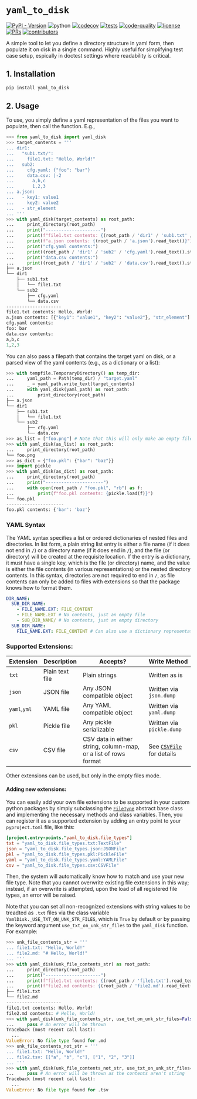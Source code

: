 # `yaml_to_disk`

[![PyPI - Version](https://img.shields.io/pypi/v/yaml_to_disk)](https://pypi.org/project/yaml_to_disk/)
![python](https://img.shields.io/badge/-Python_3.12-blue?logo=python&logoColor=white)
[![codecov](https://codecov.io/gh/mmcdermott/yaml_to_disk/graph/badge.svg?token=5RORKQOZF9)](https://codecov.io/gh/mmcdermott/yaml_to_disk)
[![tests](https://github.com/mmcdermott/yaml_to_disk/actions/workflows/tests.yaml/badge.svg)](https://github.com/mmcdermott/yaml_to_disk/actions/workflows/tests.yaml)
[![code-quality](https://github.com/mmcdermott/yaml_to_disk/actions/workflows/code-quality-main.yaml/badge.svg)](https://github.com/mmcdermott/yaml_to_disk/actions/workflows/code-quality-main.yaml)
[![license](https://img.shields.io/badge/License-MIT-green.svg?labelColor=gray)](https://github.com/mmcdermott/yaml_to_disk#license)
[![PRs](https://img.shields.io/badge/PRs-welcome-brightgreen.svg)](https://github.com/mmcdermott/yaml_to_disk/pulls)
[![contributors](https://img.shields.io/github/contributors/mmcdermott/yaml_to_disk.svg)](https://github.com/mmcdermott/yaml_to_disk/graphs/contributors)

A simple tool to let you define a directory structure in yaml form, then populate it on disk in a single
command. Highly useful for simplifying test case setup, espically in doctest settings where readability is
critical.

## 1. Installation

```bash
pip install yaml_to_disk
```

## 2. Usage

To use, you simply define a yaml representation of the files you want to populate, then call the function.
E.g.,

```python
>>> from yaml_to_disk import yaml_disk
>>> target_contents = '''
... dir1:
...   "sub1.txt/":
...     file1.txt: "Hello, World!"
...   sub2:
...     cfg.yaml: {"foo": "bar"}
...     data.csv: |-2
...       a,b,c
...       1,2,3
... a.json:
...   - key1: value1
...     key2: value2
...   - str_element
... '''
>>> with yaml_disk(target_contents) as root_path:
...     print_directory(root_path)
...     print("---------------------")
...     print(f"file1.txt contents: {(root_path / 'dir1' / 'sub1.txt' / 'file1.txt').read_text()}")
...     print(f"a.json contents: {(root_path / 'a.json').read_text()}")
...     print("cfg.yaml contents:")
...     print((root_path / 'dir1' / 'sub2' / 'cfg.yaml').read_text().strip())
...     print("data.csv contents:")
...     print((root_path / 'dir1' / 'sub2' / 'data.csv').read_text().strip())
├── a.json
└── dir1
    ├── sub1.txt
    │   └── file1.txt
    └── sub2
        ├── cfg.yaml
        └── data.csv
---------------------
file1.txt contents: Hello, World!
a.json contents: [{"key1": "value1", "key2": "value2"}, "str_element"]
cfg.yaml contents:
foo: bar
data.csv contents:
a,b,c
1,2,3

```

You can also pass a filepath that contains the target yaml on disk, or a parsed view of the yaml contents
(e.g., as a dictionary or a list):

```python
>>> with tempfile.TemporaryDirectory() as temp_dir:
...     yaml_path = Path(temp_dir) / "target.yaml"
...     _ = yaml_path.write_text(target_contents)
...     with yaml_disk(yaml_path) as root_path:
...         print_directory(root_path)
├── a.json
└── dir1
    ├── sub1.txt
    │   └── file1.txt
    └── sub2
        ├── cfg.yaml
        └── data.csv
>>> as_list = ["foo.png"] # Note that this will only make an empty file with this name
>>> with yaml_disk(as_list) as root_path:
...     print_directory(root_path)
└── foo.png
>>> as_dict = {"foo.pkl": {"bar": "baz"}}
>>> import pickle
>>> with yaml_disk(as_dict) as root_path:
...     print_directory(root_path)
...     print("----------------------")
...     with open(root_path / "foo.pkl", "rb") as f:
...         print(f"foo.pkl contents: {pickle.load(f)}")
└── foo.pkl
----------------------
foo.pkl contents: {'bar': 'baz'}

```

### YAML Syntax

The
YAML syntax specifies a list or ordered dictionaries of nested files and directories. In list form, a plain
string list entry is either a file name (if it does not end in `/`) or a directory name (if it does end in
`/`), and the file (or directory) will be created at the requisite location. If the entry is a dictionary, it
must have a single key, which is the file (or directory) name, and the value is either the file contents (in
various representations) or the nested directory contents. In this syntax, directories are not required to end
in `/`, as file contents can only be added to files with extensions so that the package knows how to format
them.

```yaml
DIR_NAME:
  SUB_DIR_NAME:
    - FILE_NAME.EXT: FILE_CONTENT
    - FILE_NAME.EXT # No contents, just an empty file
    - SUB_DIR_NAME/ # No contents, just an empty directory
  SUB_DIR_NAME:
    FILE_NAME.EXT: FILE_CONTENT # Can also use a dictionary representation rather than a list if suitable
```

### Supported Extensions:

| Extension    | Description     | Accepts?                                                        | Write Method                                       |
| ------------ | --------------- | --------------------------------------------------------------- | -------------------------------------------------- |
| `txt`        | Plain text file | Plain strings                                                   | Written as is                                      |
| `json`       | JSON file       | Any JSON compatible object                                      | Written via `json.dump`                            |
| `yaml`,`yml` | YAML file       | Any YAML compatible object                                      | Written via `yaml.dump`                            |
| `pkl`        | Pickle file     | Any pickle serializable                                         | Written via `pickle.dump`                          |
| `csv`        | CSV file        | CSV data in either string, column-map, or a list of rows format | See [`CSVFile`](src/file_types/csv.py) for details |

Other extensions can be used, but only in the empty files mode.

#### Adding new extensions:

You can easily add your own file extensions to be supported in your custom python packages by simply
subclassing the [`FileType`](src/file_types/base.py) abstract base class and implementing the necessary
methods and class variables. Then, you can register it as a supported extension by adding an entry point to
your `pyproject.toml` file, like this:

```toml
[project.entry-points."yaml_to_disk.file_types"]
txt = "yaml_to_disk.file_types.txt:TextFile"
json = "yaml_to_disk.file_types.json:JSONFile"
pkl = "yaml_to_disk.file_types.pkl:PickleFile"
yaml = "yaml_to_disk.file_types.yaml:YAMLFile"
csv = "yaml_to_disk.file_types.csv:CSVFile"
```

Then, the system will automatically know how to match and use your new file type. Note that you cannot
overwrite existing file extensions in this way; instead, if an overwrite is attempted, upon the load of all
registered file types, an error will be raised.

Note that you can set all non-recognized extensions with string values to be treadted as `.txt` files via the
class variable `YamlDisk._USE_TXT_ON_UNK_STR_FILES`, which is `True` by default or by passing the keyword
argument `use_txt_on_unk_str_files` to the `yaml_disk` function. For example:

```python
>>> unk_file_contents_str = '''
... file1.txt: "Hello, World!"
... file2.md: "# Hello, World!"
... '''
>>> with yaml_disk(unk_file_contents_str) as root_path:
...     print_directory(root_path)
...     print("---------------------")
...     print(f"file1.txt contents: {(root_path / 'file1.txt').read_text()}")
...     print(f"file2.md contents: {(root_path / 'file2.md').read_text()}")
├── file1.txt
└── file2.md
---------------------
file1.txt contents: Hello, World!
file2.md contents: # Hello, World!
>>> with yaml_disk(unk_file_contents_str, use_txt_on_unk_str_files=False) as root_path:
...     pass # An error will be thrown
Traceback (most recent call last):
  ...
ValueError: No file type found for .md
>>> unk_file_contents_not_str = '''
... file1.txt: "Hello, World!"
... file2.tsv: [["a", "b", "c"], ["1", "2", "3"]]
... '''
>>> with yaml_disk(unk_file_contents_not_str, use_txt_on_unk_str_files=True) as root_path:
...     pass # An error will be thrown as the contents aren't string
Traceback (most recent call last):
  ...
ValueError: No file type found for .tsv

```
